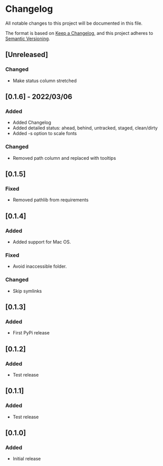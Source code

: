 # Changelog
All notable changes to this project will be documented in this file.

The format is based on [Keep a Changelog](https://keepachangelog.com/en/1.0.0/),
and this project adheres to [Semantic Versioning](https://semver.org/spec/v2.0.0.html).

## [Unreleased]

### Changed
- Make status column stretched

## [0.1.6] - 2022/03/06

### Added
- Added Changelog
- Added detailed status: ahead, behind, untracked, staged, clean/dirty
- Added -s option to scale fonts

### Changed
- Removed path column and replaced with tooltips

## [0.1.5]

### Fixed
- Removed pathlib from requirements

## [0.1.4]

### Added
- Added support for Mac OS.

### Fixed
- Avoid inaccessible folder.

### Changed
- Skip symlinks

## [0.1.3]

### Added
- First PyPi release

## [0.1.2]

### Added
- Test release

## [0.1.1]

### Added
- Test release

## [0.1.0]

### Added
- Initial release
